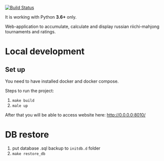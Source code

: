 [![Build Status](https://travis-ci.org/MahjongRepository/mahjong-portal.svg?branch=master)](https://travis-ci.org/MahjongRepository/mahjong-portal)

It is working with Python **3.6+** only.

Web-application to accumulate, calculate and display russian riichi-mahjong tournaments and ratings.

# Local development

## Set up

You need to have installed docker and docker compose.

Steps to run the project:

1. `make build`
2. `male up`

After that you will be able to access website here: http://0.0.0.0:8010/

# DB restore

1. put database .sql backup to `initdb.d` folder
2. `make restore_db`

